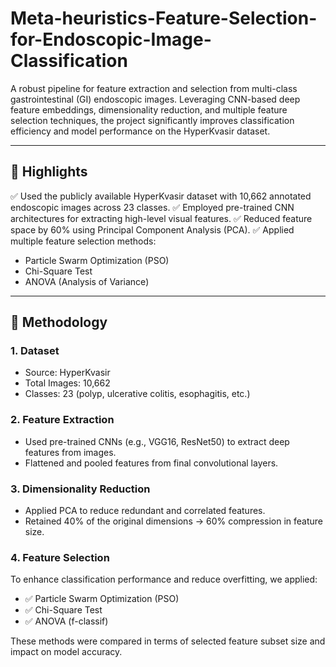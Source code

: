 # Meta-heuristics-Feature-Selection-for-Endoscopic-Image-Classification


A robust pipeline for feature extraction and selection from multi-class gastrointestinal (GI) endoscopic images. Leveraging CNN-based deep feature embeddings, dimensionality reduction, and multiple feature selection techniques, the project significantly improves classification efficiency and model performance on the HyperKvasir dataset.

---

## 📌 Highlights

✅ Used the publicly available HyperKvasir dataset with 10,662 annotated endoscopic images across 23 classes.
✅ Employed pre-trained CNN architectures for extracting high-level visual features.
✅ Reduced feature space by 60% using Principal Component Analysis (PCA).
✅ Applied multiple feature selection methods:

* Particle Swarm Optimization (PSO)
* Chi-Square Test
* ANOVA (Analysis of Variance)

---

## 🧠 Methodology

### 1. Dataset

* Source: HyperKvasir
* Total Images: 10,662
* Classes: 23 (polyp, ulcerative colitis, esophagitis, etc.)

### 2. Feature Extraction

* Used pre-trained CNNs (e.g., VGG16, ResNet50) to extract deep features from images.
* Flattened and pooled features from final convolutional layers.

### 3. Dimensionality Reduction

* Applied PCA to reduce redundant and correlated features.
* Retained 40% of the original dimensions → 60% compression in feature size.

### 4. Feature Selection

To enhance classification performance and reduce overfitting, we applied:

* ✅ Particle Swarm Optimization (PSO)
* ✅ Chi-Square Test
* ✅ ANOVA (f-classif)

These methods were compared in terms of selected feature subset size and impact on model accuracy.


